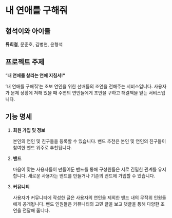 # 내 연애를 구해줘

## **형석이와 아이들**

**류희철**, 문준호, 김병현, 윤형석

## 프로젝트 주제

“**내 연애를 살리는 연애 지침서!”**

‘내 연애를 구해줘’는 초보 연인을 위한 선배들의 조언을 전해주는 서비스입니다. 사용자가 문제 상황에 쳐해 있을 때 주변의 연인들에게 조언을 구하고 해결책을 얻는 서비스입니다.

## 기능 명세

1. **회원 가입 및 정보**
    
    본인의 연인 및 친구들을 등록할 수 있습니다. 밴드 추천은 본인 및 연인의 친구들이 참여한 밴드 위주로 추천됩니다.
    
2. **밴드**
    
    마음이 맞는 사용자들이 만들어둔 밴드를 통해 구성원들은 서로 긴밀한 관계를 유지합니다. 새로운 사용자는 밴드를 만들거나 기존의 밴드에 가입할 수 있습니다.
    
3. **커뮤니티**
    
    사용자가 커뮤니티에 작성한 글은 사용자의 연인을 제외한 밴드 내의 무작위 인원들에게 공개됩니다. 밴드 인원들은 커뮤니티의 고민 글을 보고 댓글을 통해 다양한 조언을 전달해 줍니다.
